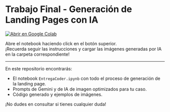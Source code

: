 # Trabajo Final - Generación de Landing Pages con IA

[![Abrir en Google Colab](https://colab.research.google.com/assets/colab-badge.svg)](https://colab.research.google.com/github/naorlando/promptgenrepo/blob/main/EntregaCoder.ipynb)

Abre el notebook haciendo click en el botón superior.  
¡Recuerda seguir las instrucciones y cargar las imágenes generadas por IA en la carpeta correspondiente!

---

En este repositorio encontrarás:
- El notebook `EntregaCoder.ipynb` con todo el proceso de generación de la landing page.
- Prompts de Gemini y de IA de imagen optimizados para tu caso.
- Código generado y ejemplos de imágenes.

¡No dudes en consultar si tienes cualquier duda!

